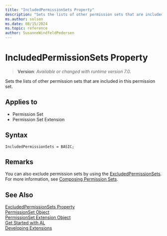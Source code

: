 ```yaml
---
title: "IncludedPermissionSets Property"
description: "Sets the lists of other permission sets that are included in this permission set."
ms.author: solsen
ms.date: 08/15/2024
ms.topic: reference
author: SusanneWindfeldPedersen
---
```

[//]: # (START>DO_NOT_EDIT)
[//]: # (IMPORTANT:Do not edit any of the content between here and the END>DO_NOT_EDIT.)
[//]: # (Any modifications should be made in the .xml files in the ModernDev repo.)
# IncludedPermissionSets Property
> **Version**: _Available or changed with runtime version 7.0._

Sets the lists of other permission sets that are included in this permission set.

## Applies to
-   Permission Set
-   Permission Set Extension

[//]: # (IMPORTANT: END>DO_NOT_EDIT)

## Syntax

```al
IncludedPermissionSets = BASIC;
```

## Remarks

You can also exclude permission sets by using the [ExcludedPermissionSets](devenv-excludedpermissionsets-property.md). For more information, see [Composing Permission Sets](../devenv-permissionset-composing.md).

## See Also

[ExcludedPermissionSets Property](devenv-excludedpermissionsets-property.md)  
[PermissionSet Object](../devenv-permissionset-object.md)  
[PermissionSet Extension Object](../devenv-permissionset-ext-object.md)  
[Get Started with AL](../devenv-get-started.md)  
[Developing Extensions](../devenv-dev-overview.md)  
